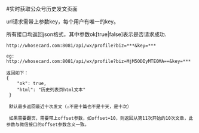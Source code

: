 #实时获取公众号历史发文页面

url请求需带上参数key，每个用户有唯一的key。

所有接口均返回json格式，其中参数ok[true|false]表示是否请求成功.

```
http://whosecard.com:8081/api/wx/profile?biz=***&key=***

eg:
http://whosecard.com:8081/api/wx/profile?biz=MjM5ODIyMTE0MA==&key=***

返回如下：
{
	"ok": true,
	"html": "历史列表页html文本"
 }

 默认最多返回最近十次发文（⚠️不是十篇也不是十天，是十次）

 如果需要翻页，需要带上offset参数，如offset=10，则返回从第11次开始的10次文章，此参数与微信接口的offset参数含义一致。

```